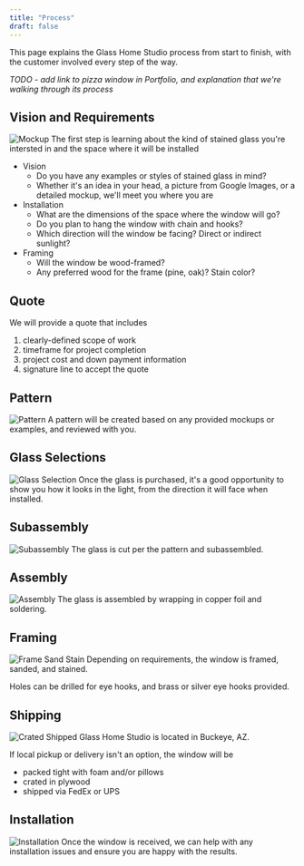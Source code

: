 ```yaml
---
title: "Process"
draft: false
---
```

This page explains the Glass Home Studio process from start to finish, with the customer involved every step of the way.

*TODO - add link to pizza window in Portfolio, and explanation that we're walking through its process*

## Vision and Requirements
![Mockup](/img/process/mockup.jpg)
The first step is learning about the kind of stained glass you're intersted in and the space where it will be installed
* Vision
  * Do you have any examples or styles of stained glass in mind?
  * Whether it's an idea in your head, a picture from Google Images, or a detailed mockup, we'll meet you where you are
* Installation
  * What are the dimensions of the space where the window will go?
  * Do you plan to hang the window with chain and hooks?
  * Which direction will the window be facing?  Direct or indirect sunlight?
* Framing
  * Will the window be wood-framed?  
  * Any preferred wood for the frame (pine, oak)?  Stain color?

## Quote
We will provide a quote that includes
1. clearly-defined scope of work
2. timeframe for project completion
3. project cost and down payment information
4. signature line to accept the quote

## Pattern
![Pattern](/img/process/pattern.jpg)
A pattern will be created based on any provided mockups or examples, and reviewed with you.

## Glass Selections
![Glass Selection](/img/process/glass-selection.jpg)
Once the glass is purchased, it's a good opportunity to show you how it looks in the light, from the direction it will face when installed.

## Subassembly
![Subassembly](/img/process/subassembly.jpg)
The glass is cut per the pattern and subassembled.

## Assembly
![Assembly](/img/process/assembly.png)
The glass is assembled by wrapping in copper foil and soldering.

## Framing
![Frame Sand Stain](/img/process/sand.jpg)
Depending on requirements, the window is framed, sanded, and stained.  

Holes can be drilled for eye hooks, and brass or silver eye hooks provided.

## Shipping
![Crated Shipped](/img/process/crate.jpg)
Glass Home Studio is located in Buckeye, AZ.  

If local pickup or delivery isn't an option, the window will be 
* packed tight with foam and/or pillows
* crated in plywood
* shipped via FedEx or UPS

## Installation
![Installation](/img/process/installation.jpg)
Once the window is received, we can help with any installation issues and ensure you are happy with the results.
